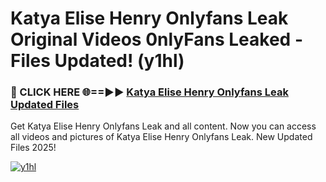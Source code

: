 # Katya Elise Henry Onlyfans Leak Original Videos 0nlyFans Leaked - Files Updated! (y1hl)

<h3>🔴 CLICK HERE 🌐==►► <a href="https://tinyurl.com/brd5kh86" rel="nofollow">Katya Elise Henry Onlyfans Leak Updated Files</a></h3>

Get Katya Elise Henry Onlyfans Leak and all content. Now you can access all videos and pictures of Katya Elise Henry Onlyfans Leak. New Updated Files 2025!

[![y1hl](https://i.imgur.com/K7sEzmb.gif)](https://tinyurl.com/brd5kh86)
